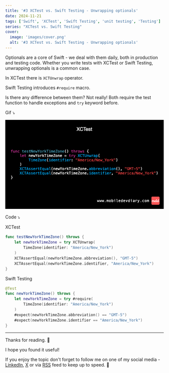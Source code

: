 ```yaml
---
title: '#3 XCTest vs. Swift Testing - Unwrapping optionals'
date: 2024-11-21
tags: ['Swift', 'XCTest', 'Swift Testing', 'unit testing', 'Testing']
series: "XCTest vs. Swift Testing"
cover: 
  image: 'images/cover.png'
  alt: '#3 XCTest vs. Swift Testing - Unwrapping optionals'
---
```


Optionals are a core of Swift - we deal with them daily, both in production and testing code. Whether you write tests with XCTest or Swift Testing, unwrapping optionals is a common case.

In XCTest there is `XCTUnwrap` operator.

Swift Testing introduces `#require` macro.

Is there any difference between them? Not really! Both require the test function to handle exceptions and `try` keyword before.

Gif ⤵️

![Example](images/example.gif)

Code ⤵️

XCTest
```swift
func testNewYorkTimeZone() throws {
    let newYorkTimeZone = try XCTUnwrap(
        TimeZone(identifier: "America/New_York")
    )
    XCTAssertEqual(newYorkTimeZone.abbreviation(), "GMT-5")
    XCTAssertEqual(newYorkTimeZone.identifier, "America/New_York")
}
```

Swift Testing
```swift
@Test
func newYorkTimeZone() throws {
    let newYorkTimeZone = try #require(
        TimeZone(identifier: "America/New_York")
    )
    #expect(newYorkTimeZone.abbreviation() == "GMT-5")
    #expect(newYorkTimeZone.identifier == "America/New_York")
}
```

---

Thanks for reading. 📖

I hope you found it useful!

If you enjoy the topic don't forget to follow me on one of my social media - [LinkedIn](https://www.linkedin.com/in/maciej-gomolka/), [X](https://twitter.com/gomolka_maciej) or via [RSS](https://www.mobiledevdiary.com/index.xml) feed to keep up to speed. 🚀
